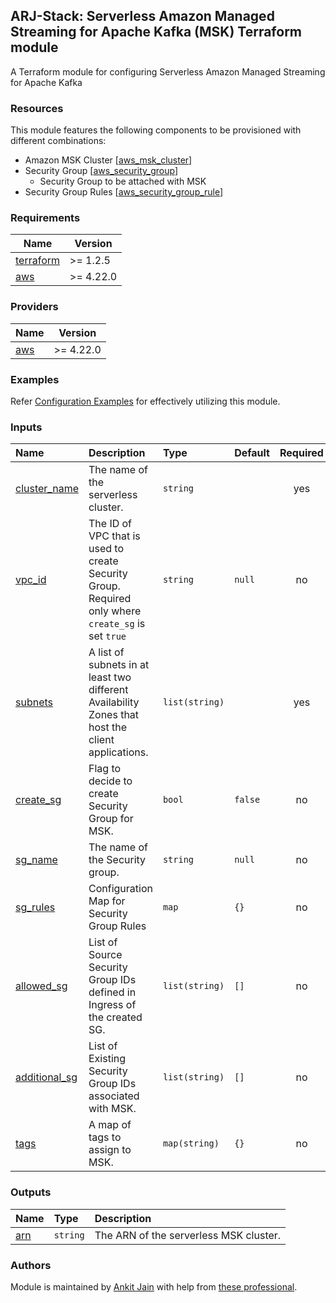 ## ARJ-Stack: Serverless Amazon Managed Streaming for Apache Kafka (MSK) Terraform module

A Terraform module for configuring Serverless Amazon Managed Streaming for Apache Kafka

### Resources

This module features the following components to be provisioned with different combinations:

- Amazon MSK Cluster [[aws_msk_cluster](https://registry.terraform.io/providers/hashicorp/aws/latest/docs/resources/msk_cluster)]
- Security Group [[aws_security_group](https://registry.terraform.io/providers/hashicorp/aws/latest/docs/resources/security_group)]
    - Security Group to be attached with MSK
- Security Group Rules [[aws_security_group_rule](https://registry.terraform.io/providers/hashicorp/aws/latest/docs/resources/security_group_rule)]


### Requirements

| Name | Version |
|------|---------|
| <a name="requirement_terraform"></a> [terraform](#requirement\_terraform) | >= 1.2.5 |
| <a name="requirement_aws"></a> [aws](#requirement\_aws) | >= 4.22.0 |

### Providers

| Name | Version |
|------|---------|
| <a name="provider_aws"></a> [aws](#provider\_aws) | >= 4.22.0 |

### Examples

Refer [Configuration Examples](https://github.com/arjstack/terraform-aws-examples/tree/main/aws-msk-serverless) for effectively utilizing this module.

### Inputs

| Name | Description | Type | Default | Required | Example|
|:------|:------|:------|:------|:------:|:------|
| <a name="cluster_name"></a> [cluster_name](#input\_cluster\_name) | The name of the serverless cluster. | `string` |  | yes |
| <a name="vpc_id"></a> [vpc_id](#input\_vpc\_id) | The ID of VPC that is used to create Security Group.  Required only where `create_sg` is set `true` | `string` | `null` | no |
| <a name="subnets"></a> [subnets](#input\_subnets) | A list of subnets in at least two different Availability Zones that host the client applications. | `list(string)` |  | yes |
| <a name="create_sg"></a> [create_sg](#input\_create\_sg) | Flag to decide to create Security Group for MSK. | `bool` | `false` | no |
| <a name="sg_name"></a> [sg_name](#input\_sg\_name) | The name of the Security group. | `string` | `null` | no |
| <a name="sg_rules"></a> [sg_rules](#input\_sg\_rules) | Configuration Map for Security Group Rules | `map` | `{}` | no |
| <a name="allowed_sg"></a> [allowed_sg](#input\_allowed\_sg) | List of Source Security Group IDs defined in Ingress of the created SG. | `list(string)` | `[]` | no |
| <a name="additional_sg"></a> [additional_sg](#input\_additional\_sg) | List of Existing Security Group IDs associated with MSK. | `list(string)` | `[]` | no |
| <a name="tags"></a> [tags](#input\_tags) | A map of tags to assign to MSK. | `map(string)` | `{}` | no |

### Outputs

| Name | Type | Description |
|:------|:------|:------|
| <a name="arn"></a> [arn](#output\_arn) | `string` | The ARN of the serverless MSK cluster. |

### Authors

Module is maintained by [Ankit Jain](https://github.com/ankit-jn) with help from [these professional](https://github.com/arjstack/terraform-aws-msk-serverless/graphs/contributors).

